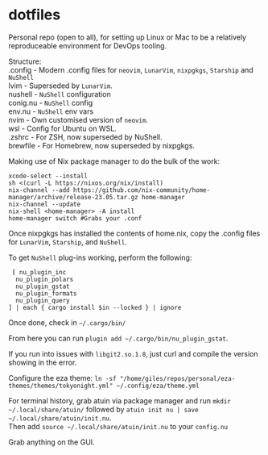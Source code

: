 # dotfiles

Personal repo (open to all), for setting up Linux or Mac to be a relatively reproduceable environment for DevOps tooling.  

Structure:  
    .config  - Modern .config files for `neovim`, `LunarVim`, `nixpgkgs`, `Starship` and `NuShell`  
      lvim    - Superseded by `LunarVim`.  
      nushell - `NuShell` configuration  
        conig.nu - `NuShell` config  
        env.nu   - `NuShell` env vars  
      nvim    - Own customised version of `neovim`.  
    wsl      - Config for Ubuntu on WSL.  
    .zshrc   - For ZSH, now superseded by NuShell.  
    brewfile - For Homebrew, now superseded by nixpgkgs.  

Making use of Nix package manager to do the bulk of the work:  
  ```
  xcode-select --install   
  sh <(curl -L https://nixos.org/nix/install)   
  nix-channel --add https://github.com/nix-community/home-manager/archive/release-23.05.tar.gz home-manager  
  nix-channel --update  
  nix-shell <home-manager> -A install  
  home-manager switch #Grabs your .conf  
  ``` 
  
Once nixpgkgs has installed the contents of home.nix, copy the .config files for `LunarVim`, `Starship`, and `NuShell`.  

To get `NuShell` plug-ins working, perform the following:  
```
 [ nu_plugin_inc  
  nu_plugin_polars  
  nu_plugin_gstat  
  nu_plugin_formats  
  nu_plugin_query  
] | each { cargo install $in --locked } | ignore
```  

Once done, check in `~/.cargo/bin/`  

From here you can run `plugin add ~/.cargo/bin/nu_plugin_gstat`.  

If you run into issues with `libgit2.so.1.8`, just curl and compile the version showing in the error.  
  
Configure the eza theme: `ln -sf "/home/giles/repos/personal/eza-themes/themes/tokyonight.yml" ~/.config/eza/theme.yml`  
  
For terminal history, grab atuin via package manager and run `mkdir ~/.local/share/atuin/` followed by `atuin init nu | save ~/.local/share/atuin/init.nu`.  
Then add `source ~/.local/share/atuin/init.nu` to your `config.nu`  

Grab anything on the GUI.  
